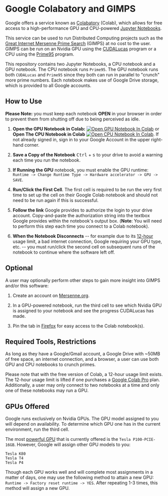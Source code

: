 # Google Colabatory and GIMPS
Google offers a service known as [Colabatory](https://research.google.com/colaboratory/faq.html) (Colab), which allows for free access to 
a high-performance GPU and CPU-powered [Jupyter Notebooks](https://en.wikipedia.org/wiki/Project_Jupyter#Jupyter_Notebook).

This service can be used to run Distributed Computing projects such as the [Great Internet Mersenne Prime Search](https://www.mersenne.org/) (GIMPS) 
at no cost to the user. GIMPS can be run on an Nvidia GPU using the [CUDALucas](https://sourceforge.net/projects/cudalucas/) program
or a CPU using the [Prime95](https://www.mersenne.org/download/) program.

This repository contains two Jupyter Notebooks, a CPU notebook and a GPU notebook. The CPU notebook runs `Prime95`. The GPU notebook runs both `CUDALucas` and `Prime95` 
since they both can run in parallel to "crunch" more prime numbers. Each notebook makes use of Google Drive storage, which is provided to all Google accounts.

## How to Use
**Please Note:** you must keep each notebook **OPEN** in your browser in order to prevent them from shutting off due to being perceived as idle.

1. **Open the GPU Notebook in Colab:** [![Open GPU Notebook In Colab](https://colab.research.google.com/assets/colab-badge.svg)](https://colab.research.google.com/github/Danc2050/Distributed-Computing-Scripts/blob/master/google-colab/GoogleColabGPU.ipynb) or **Open The CPU Notebook in Colab** [![Open CPU Notebook In Colab](https://colab.research.google.com/assets/colab-badge.svg)](https://colab.research.google.com/github/Danc2050/Distributed-Computing-Scripts/blob/master/google-colab/GoogleColabCPU.ipynb).
If not already signed in, sign in to your Google Account in the upper right-hand corner. 

2. **Save a Copy of the Notebook** <kbd>Ctrl</kbd> + <kbd>s</kbd> to your drive to avoid a warning each time you run the notebook.

3. **If Running the GPU** notebook, you must enable the GPU runtime: `Runtime -> Change Runtime Type -> Hardware accelerator -> GPU -> SAVE`. 

4. **Run/Click the First Cell**. The first cell is required to be run the very first time to set up the cell on their Google Colab notebook 
and should not need to be run again if this is successful. 

5. **Follow the link** Google provides to authorize the login to your drive account. Copy-and-paste the authorization string into the textbox Google provides within the notebook's output box.
(**Note**: You will need to perform this step each time you connect to a Colab notebook).

6. **When the Notebook Disconnects** -- for example due to its [12-hour](https://research.google.com/colaboratory/faq.html#idle-timeouts)
usage limit, a bad internet connection, Google requiring your GPU type, etc. -- you must run/click the second cell on subsequent runs of the notebook to continue where the software left off.

## Optional 
A user may optionally perform other steps to gain more insight into GIMPS and/or this software:

1. Create an account on [Mersenne.org](https://www.mersenne.org/update/).

2. In a GPU-powered notebook, run the third cell to see which Nvidia GPU is assigned to your notebook and see the progress CUDALucas has made.

3. Pin the tab in [Firefox](https://support.mozilla.org/en-US/kb/pinned-tabs-keep-favorite-websites-open) for easy access to the Colab notebook(s).

## Required Tools, Restrictions
As long as they have a Google/Gmail account, a Google Drive with ~50MB of free space, an internet connection, and a browser,
a user can use both GPU and CPU notebooks to crunch primes.

Please note that with the free version of Colab, a 12-hour usage limit exists. The 12-hour usage limit is lifted if one purchases a [Google Colab Pro](https://colab.research.google.com/) plan. 
Additionally, a user may only connect to two notebooks at a time and only one of these notebooks may run a GPU. 

## GPUs Offered
Google runs exclusively on Nvidia GPUs. The GPU model assigned to you will depend on availability.
To determine which GPU one has in the current environment, run the third cell.

The most [powerful GPU](https://www.mersenne.ca/cudalucas.php) that is currently offered is the `Tesla P100-PCIE-16GB`. However, Google will assign other GPU models to you:

```
Tesla K80
Tesla T4
Tesla P4
```

Though each GPU works well and will complete most assignments in a matter of days, one may use the following method to attain a new GPU:
`Runtime -> Factory reset runtime -> YES`. After repeating 1-3 times, this method will assign a new GPU.
